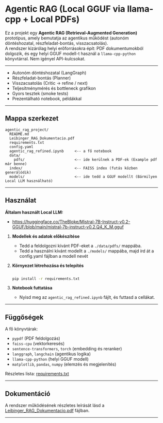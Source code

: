 # Agentic RAG (Local GGUF via llama-cpp + Local PDFs)

Ez a projekt egy **Agentic RAG (Retrieval-Augmented Generation)** prototípus, amely bemutatja az agentikus működést (autonóm döntéshozatal, részfeladat-bontás, visszacsatolás).  
A rendszer kizárólag helyi erőforrásokra épít: PDF dokumentumokból dolgozik, és egy helyi GGUF modell-t használ a `llama-cpp-python` könyvtárral. Nem igényel API-kulcsokat.

---

- Autonóm döntéshozatal (LangGraph)
- Részfeladat-bontás (Planner)
- Visszacsatolás (Critic → refine / next)
- Teljesítménymérés és bottleneck grafikon
- Gyors tesztek (smoke tests)
- Prezentálható notebook, példákkal

---

## Mappa szerkezet
```
agentic_rag_project/
  README.md
  Leibinger_RAG_Dokumentacio.pdf
  requirements.txt
  config.yaml
  agentic_rag_refined.ipynb     <-- a fő notebook
  data/
    pdfs/                       <-- ide kerülnek a PDF-ek (Example pdf már benne)
  index/                        <-- FAISS index (futás közben generálódik)
  models/                       <-- ide tedd a GGUF modellt (Bármilyen Local LLM használható)
```

---

## Használat

**Általam használt Local LLM:**
- https://huggingface.co/TheBloke/Mistral-7B-Instruct-v0.2-GGUF/blob/main/mistral-7b-instruct-v0.2.Q4_K_M.gguf

1. **Modellek és adatok előkészítése**
   - Tedd a feldolgozni kívánt PDF-eket a `./data/pdfs/` mappába.
   - Tedd a használni kívánt modellt a `./models/` mappába, majd írd át a config.yaml fájlban a modell nevét

2. **Környezet létrehozása és telepítés**
   ```bash

   pip install -r requirements.txt

   ```

3. **Notebook futtatása**
   - Nyisd meg az `agentic_rag_refined.ipynb` fájlt, és futtasd a cellákat.

---

## Függőségek
A fő könyvtárak:
- `pypdf` (PDF feldolgozás)
- `faiss-cpu` (vektorkeresés)
- `sentence-transformers`, `torch` (embedding és reranker)
- `langgraph`, `langchain` (agentikus logika)
- `llama-cpp-python` (helyi GGUF modell)
- `matplotlib`, `pandas`, `numpy` (elemzés és megjelenítés)

Részletes lista: [requirements.txt](requirements.txt)

---

## Dokumentáció
A rendszer működésének részletes leírását lásd a [Leibinger_RAG_Dokumentacio.pdf](Leibinger_RAG_Dokumentacio.pdf) fájlban.

---
